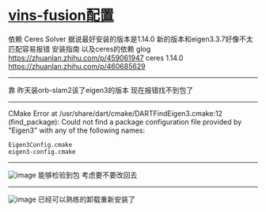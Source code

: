 # [vins-fusion配置](https://github.com/shu1ong/gitblog/issues/7)

依赖
Ceres Solver
据说最好安装的版本是1.14.0
新的版本和eigen3.3.7好像不太匹配容易报错
安装指南 以及ceres的依赖
glog
https://zhuanlan.zhihu.com/p/459061947
ceres 1.14.0
https://zhuanlan.zhihu.com/p/460685629

---

靠 昨天装orb-slam2该了eigen3的版本 现在报错找不到包了

---

CMake Error at /usr/share/dart/cmake/DARTFindEigen3.cmake:12 (find_package):
  Could not find a package configuration file provided by "Eigen3" with any
  of the following names:

    Eigen3Config.cmake
    eigen3-config.cmake

---

![image](https://user-images.githubusercontent.com/127008177/224891038-e235f7e2-3a14-4f5a-84b7-c20bc74e42ff.png)
能够检验到包
考虑要不要改回去

---

![image](https://user-images.githubusercontent.com/127008177/224891603-83593070-25b0-47b3-850e-b4db10c111a1.png)
已经可以熟练的卸载重新安装了